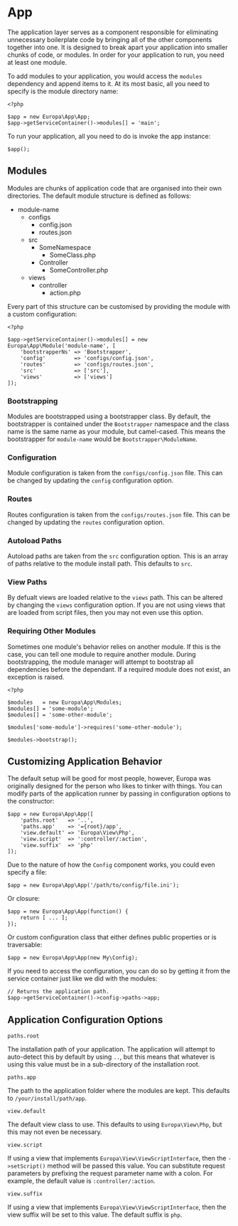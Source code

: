App
===

The application layer serves as a component responsible for eliminating unnecessary boilerplate code by bringing all of the other components together into one. It is designed to break apart your application into smaller chunks of code, or modules. In order for your application to run, you need at least one module.

To add modules to your application, you would access the `modules` dependency and append items to it. At its most basic, all you need to specify is the module directory name:

    <?php

    $app = new Europa\App\App;
    $app->getServiceContainer()->modules[] = 'main';

To run your application, all you need to do is invoke the app instance:

    $app();

Modules
-------

Modules are chunks of application code that are organised into their own directories. The default module structure is defined as follows:

- module-name
    - configs
        - config.json
        - routes.json
    - src
        - SomeNamespace
            - SomeClass.php
        - Controller
            - SomeController.php
    - views
        - controller
            - action.php

Every part of this structure can be customised by providing the module with a custom configuration:

    <?php

    $app->getServiceContainer()->modules[] = new Europa\App\Module('module-name', [
        'bootstrapperNs' => 'Bootstrapper',
        'config'         => 'configs/config.json',
        'routes'         => 'configs/routes.json',
        'src'            => ['src'],
        'views'          => ['views']
    ]);

### Bootstrapping

Modules are bootstrapped using a bootstrapper class. By default, the bootstrapper is contained under the `Bootstrapper` namespace and the class name is the same name as your module, but camel-cased. This means the bootstrapper for `module-name` would be `Bootstrapper\ModuleName`.

### Configuration

Module configuration is taken from the `configs/config.json` file. This can be changed by updating the `config` configuration option.

### Routes

Routes configuration is taken from the `configs/routes.json` file. This can be changed by updating the `routes` configuration option.

### Autoload Paths

Autoload paths are taken from the `src` configuration option. This is an array of paths relative to the module install path. This defaults to `src`.

### View Paths

By defualt views are loaded relative to the `views` path. This can be altered by changing the `views` configuration option. If you are not using views that are loaded from script files, then you may not even use this option.

### Requiring Other Modules

Sometimes one module's behavior relies on another module. If this is the case, you can tell one module to require another module. During bootstrapping, the module manager will attempt to bootstrap all dependencies before the dependant. If a required module does not exist, an exception is raised.

    <?php

    $modules   = new Europa\App\Modules;
    $modules[] = 'some-module';
    $modules[] = 'some-other-module';

    $modules['some-module']->requires('some-other-module');

    $modules->bootstrap();

Customizing Application Behavior
--------------------------------

The default setup will be good for most people, however, Europa was originally designed for the person who likes to tinker with things. You can modify parts of the application runner by passing in configuration options to the constructor:

    $app = new Europa\App\App([
        'paths.root'   => '..',
        'paths.app'    => '={root}/app',
        'view.default' => 'Europa\View\Php',
        'view.script'  => ':controller/:action',
        'view.suffix'  => 'php'
    ]);

Due to the nature of how the `Config` component works, you could even specify a file:

    $app = new Europa\App\App('/path/to/config/file.ini');

Or closure:

    $app = new Europa\App\App(function() {
        return [ ... ];
    });

Or custom configuration class that either defines public properties or is traversable:

    $app = new Europa\App\App(new My\Config);

If you need to access the configuration, you can do so by getting it from the service container just like we did with the modules:

    // Returns the application path.
    $app->getServiceContainer()->config->paths->app;

Application Configuration Options
---------------------------------

`paths.root`

The installation path of your application. The application will attempt to auto-detect this by default by using `..`, but this means that whatever is using this value must be in a sub-directory of the installation root.

`paths.app`

The path to the application folder where the modules are kept. This defaults to `/your/install/path/app`.

`view.default`

The default view class to use. This defaults to using `Europa\View\Php`, but this may not even be necessary.

`view.script`

If using a view that implements `Europa\View\ViewScriptInterface`, then the `->setScript()` method will be passed this value. You can substitute request parameters by prefixing the request parameter name with a colon. For example, the default value is `:controller/:action`.

`view.suffix`

If using a view that implements `Europa\View\ViewScriptInterface`, then the view suffix will be set to this value. The default suffix is `php`.